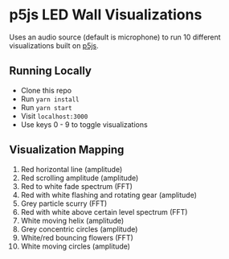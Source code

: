 # p5js LED Wall Visualizations

Uses an audio source (default is microphone) to run 10 different visualizations built on [p5js](https://p5js.org/).


## Running Locally

- Clone this repo
- Run `yarn install`
- Run `yarn start`
- Visit `localhost:3000`
- Use keys 0 - 9 to toggle visualizations

## Visualization Mapping

1. Red horizontal line (amplitude)
2. Red scrolling amplitude (amplitude)
3. Red to white fade spectrum (FFT)
4. Red with white flashing and rotating gear (amplitude)
5. Grey particle scurry (FFT)
6. Red with white above certain level spectrum (FFT)
7. White moving helix (amplitude)
8. Grey concentric circles (amplitude)
9. White/red bouncing flowers (FFT)
0. White moving circles (amplitude)

